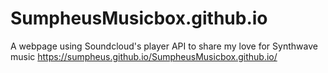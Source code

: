 # SumpheusMusicbox.github.io
A webpage using Soundcloud's player API to share my love for Synthwave music
https://sumpheus.github.io/SumpheusMusicbox.github.io/
